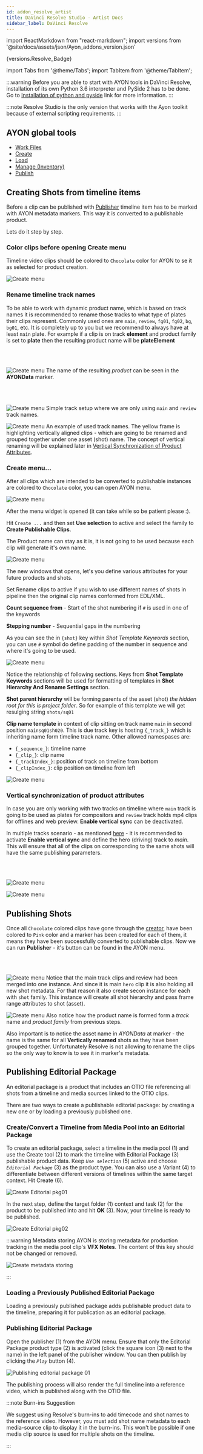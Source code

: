 ```yaml
---
id: addon_resolve_artist
title: DaVinci Resolve Studio - Artist Docs
sidebar_label: DaVinci Resolve
---
```


import ReactMarkdown from "react-markdown";
import versions from '@site/docs/assets/json/Ayon_addons_version.json'

<ReactMarkdown>
{versions.Resolve_Badge}
</ReactMarkdown>


import Tabs from '@theme/Tabs';
import TabItem from '@theme/TabItem';

:::warning
Before you are able to start with AYON tools in DaVinci Resolve, installation of its own Python 3.6 interpreter and PySide 2 has to be done. Go to [Installation of python and pyside](addon_resolve_admin.md#installation-of-python-and-pyside) link for more information.
:::

:::note
Resolve Studio is the only version that works with the Ayon toolkit because of external scripting requirements.
:::

## AYON global tools

-   [Work Files](artist_tools_workfiles)
-   [Create](artist_tools_creator)
-   [Load](artist_tools_loader)
-   [Manage (Inventory)](artist_tools_inventory)
-   [Publish](artist_tools_publisher)


<div class="row markdown">

## Creating Shots from timeline items

Before a clip can be published with [Publisher](artist_tools_publisher) timeline item has to be marked with AYON metadata markers. This way it is converted to a publishable product.

Lets do it step by step.

</div>


<div class="row markdown">

### Color clips before opening Create menu


Timeline video clips should be colored to `Chocolate` color for AYON to se it as selected for product creation.


<div class="col col--6 markdown">

![Create menu](assets/resolve_select_clips_timeline_chocolate.png)

</div>
</div>


### Rename timeline track names

<div class="row markdown">


<div class="col col --6 markdown">

To be able to work with dynamic product name, which is based on track names it is recommended to rename those tracks to what type of plates their clips represent. Commonly used ones are `main`, `review`, `fg01`, `fg02`, `bg`, `bg01`, etc. It is completely up to you but we recommend to always have at least `main` plate. For example if a clip is on track **element** and product family is set to **plate** then the resulting product name will be **plateElement**

<br></br>
</div>

<div class="col col--6 markdown">

![Create menu](assets/resolve_creator_subset_name.png)
The name of the resulting *product* can be seen in the **AYONData** marker.
<br></br><br></br>
</div>

<div class="col col--6 markdown">

![Create menu](assets/resolve_remame_track_names.png)
Simple track setup where we are only using `main` and  `review` track names.

</div>
<div class="col col--6 markdown">

![Create menu](assets/resolve_create_vertical_rename_timeline.png)
An example of used track names. The yellow frame is highlighting vertically aligned clips - which are going to be renamed and grouped together under one asset (shot) name. The concept of vertical renaming will be explained later in [Vertical Synchronization of Product Attributes](#vertical-synchronization-of-product-attributes).

</div>
</div>


### Create menu...

<div class="row markdown">
<div class="col col--6 markdown">

After all clips which are intended to be converted to publishable instances are colored to `Chocolate` color, you can open AYON menu.

</div>
<div class="col col--6 markdown">

![Create menu](assets/resolve_menu_openpype.png)

</div>

</div>

<div class="row markdown">
<div class="col col--6 markdown">

After the menu widget is opened (it can take while so be patient please :).

Hit `Create ...` and then set **Use selection** to active and select the family to **Create Publishable Clips**.

The Product name can stay as it is, it is not going to be used because each clip will generate it's own name.

</div>
<div class="col col--6 markdown">

![Create menu](assets/resolve_create_clips.png)

</div>
</div>

<div class="row markdown">
<div class="col col--6 markdown">

The new windows that opens, let's you define various attributes for your future products and shots.

Set Rename clips to active if you wish to use different names of shots in pipeline then the original clip names conformed from EDL/XML.

**Count sequence from** - Start of the shot numbering if `#` is used in one of the keywords

**Stepping number** - Sequential gaps in the numbering

As you can see the in `{shot}` key within *Shot Template Keywords* section, you can use `#` symbol do define padding of the number in sequence and where it's going to be used.

</div>
<div class="col col--6 markdown">

![Create menu](assets/resolve_create_renaming_clips.png)

</div>
</div>

<div class="row markdown">
<div class="col col--6 markdown">

Notice the relationship of following sections. Keys from **Shot Template Keywords** sections will be used for formatting of templates in **Shot Hierarchy And Rename Settings** section.

**Shot parent hierarchy** will be forming parents of the asset (shot) *the hidden root for this is project folder*. So for example of this template we will get resulging string `shots/sq01`

**Clip name template** in context of clip sitting on track name `main` in second position `mainsq01sh020`. This is due track key is hosting `{_track_}` which is inheriting name form timeline track name. Other allowed namespases are:
- `{_sequence_}`: timeline name
- `{_clip_}`: clip name
- `{_trackIndex_}`: position of track on timeline from bottom
- `{_clipIndex_}`: clip position on timeline from left

</div>
<div class="col col--6 markdown">

![Create menu](assets/resolve_create_template_filling.png)

</div>
</div>

### Vertical synchronization of product attributes

In case you are only working with two tracks on timeline where `main` track is going to be used as plates for compositors and `review` track holds mp4 clips for offlines and web preview. **Enable vertical sync** can be deactivated.

In multiple tracks scenario - as mentioned [here](#rename-timeline-track-names) - it is recommended to activate **Enable vertical sync** and define the hero (driving) track to *main*. This will ensure that all of the clips on corresponding to the same shots will have the same publishing parameters.

<br></br>

<div class="row markdown">

<div class="col col--6 markdown">

![Create menu](assets/resolve_create_single_track_rename_hero_track.png)

</div>

<div class="col col--6 markdown">

![Create menu](assets/resolve_create_vertical_rename_creator_ui.png)

</div>
</div>


## Publishing Shots

<div class="row markdown">
<div class="col--6 markdown">

Once all `Chocolate` colored clips have gone through the [creator](#rcreate-menu), have been colored to `Pink` color and a marker has been created for each of them, it means they have been successfully converted to publishable clips. Now we can run **Publisher** - it's button can be found in the AYON menu.

<br></br>
</div>

<div class="row markdown">
<div class="col --6 markdown">

![Create menu](assets/resolve_publish_instance_review_main.png)
Notice that the main track clips and review had been merged into one instance. And since it is main `hero` clip it is also holding all new shot metadata. For that reason it also create secon instance for each with `shot` family. This instance will create all shot hierarchy and pass frame range attributes to shot (asset).

</div>
</div>

<div class="row markdown">
<div class="col --6 markdown">

![Create menu](assets/resolve_publish_instance_other_plateSubsets.png)
Also notice how the product name is formed form a *track* name and *product family* from previous steps.

Also important is to notice the asset name in *AYONData* at marker - the name is the same for all **Vertically renamed** shots as they have been grouped together. Unfortunately Resolve is not allowing to rename the clips so the only way to know is to see it in marker's metadata.

</div>
</div>

</div>


## Publishing Editorial Package

An editorial package is a product that includes an OTIO file referencing all shots from a timeline and media sources linked to the OTIO clips.

There are two ways to create a publishable editorial package: by creating a new one or by loading a previously published one.

### Create/Convert a Timeline from Media Pool into an Editorial Package

To create an editorial package, select a timeline in the media pool (1) and use the Create tool (2) to mark the timeline with Editorial Package (3) publishable product data. Keep _`Use selection`_ (5) active and choose _`Editorial Package`_ (3) as the product type. You can also use a Variant (4) to differentiate between different versions of timelines within the same target context. Hit Create (6).

![Create Editorial pkg01](assets/resolve/user_editorial_pkg_create01.png)

In the next step, define the target folder (1) context and task (2) for the product to be published into and hit **OK** (3). Now, your timeline is ready to be published.

![Create Editorial pkg02](assets/resolve/user_editorial_pkg_create02.png)

:::warning Metadata storing
AYON is storing metadata for production tracking in the media pool clip's **VFX Notes**. The content of this key should not be changed or removed.

![Create metadata storing](assets/resolve/user_metadata_storing.png)

:::

### Loading a Previously Published Editorial Package

Loading a previously published package adds publishable product data to the timeline, preparing it for publication as an editorial package.

### Publishing Editorial Package

Open the publisher (1) from the AYON menu. Ensure that only the Editorial Package product type (2) is activated (click the square icon (3) next to the name) in the left panel of the publisher window. You can then publish by clicking the _`Play`_ button (4).

![Publishing editorial package 01](assets/resolve/user_editorial_pkg_publishing01.png)


The publishing process will also render the full timeline into a reference video, which is published along with the OTIO file.


:::note Burn-ins Suggestion

We suggest using Resolve's burn-ins to add timecode and shot names to the reference video. However, you must add shot name metadata to each media-source clip to display it in the burn-ins. This won't be possible if one media clip source is used for multiple shots on the timeline.

:::